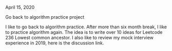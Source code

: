 April 15, 2020<br>

Go back to algorithm practice project<br>

I like to go back to algorithm practice. After more than six month break, I like to practice algorithm again. The idea is to write over 10 ideas for Leetcode 236 Lowest common ancestor. I also like to review my mock interview experience in 2019, here is the discussion link. <br>

